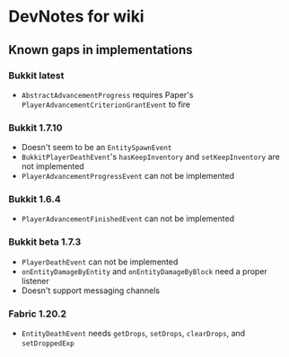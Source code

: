 # DevNotes for wiki

## Known gaps in implementations

### Bukkit latest

- `AbstractAdvancementProgress` requires Paper's `PlayerAdvancementCriterionGrantEvent` to fire

### Bukkit 1.7.10

- Doesn't seem to be an `EntitySpawnEvent`
- `BukkitPlayerDeathEvent`'s `hasKeepInventory` and `setKeepInventory` are not implemented
- `PlayerAdvancementProgressEvent` can not be implemented

### Bukkit 1.6.4

- `PlayerAdvancementFinishedEvent` can not be implemented

### Bukkit beta 1.7.3

- `PlayerDeathEvent` can not be implemented
- `onEntityDamageByEntity` and `onEntityDamageByBlock` need a proper listener
- Doesn't support messaging channels

### Fabric 1.20.2

- `EntityDeathEvent` needs `getDrops`, `setDrops`, `clearDrops`, and `setDroppedExp`
